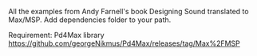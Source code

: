 All the examples from Andy Farnell's book Designing Sound translated to Max/MSP.
Add dependencies folder to your path.

Requirement: Pd4Max library
https://github.com/georgeNikmus/Pd4Max/releases/tag/Max%2FMSP

